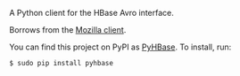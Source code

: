 A Python client for the HBase Avro interface.

Borrows from the [Mozilla client](http://code.google.com/p/socorro/source/browse/trunk/socorro/hbase/hbaseClient.py).

You can find this project on PyPI as [PyHBase](http://pypi.python.org/pypi/PyHBase/). To install, run:

    $ sudo pip install pyhbase







